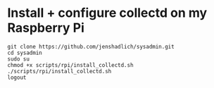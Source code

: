 # 

# Install + configure collectd on my Raspberry Pi

```
git clone https://github.com/jenshadlich/sysadmin.git
cd sysadmin
sudo su
chmod +x scripts/rpi/install_collectd.sh
./scripts/rpi/install_collectd.sh
logout
```
